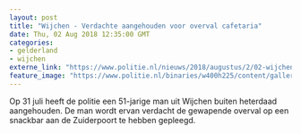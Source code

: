```yaml
---
layout: post
title: "Wijchen - Verdachte aangehouden voor overval cafetaria"
date: Thu, 02 Aug 2018 12:35:00 GMT
categories: 
- gelderland 
- wijchen 
externe_link: "https://www.politie.nl/nieuws/2018/augustus/2/02-wijchen-%E2%80%93-verdachte-aangehouden-voor-overval-cafetaria-wijchen.html"
feature_image: "https://www.politie.nl/binaries/w400h225/content/gallery/politie/stock-afbeeldingen/algemeen/ingesloten-op-politiebureau-3.jpg"
---
```


Op 31 juli heeft de politie een 51-jarige man uit Wijchen buiten heterdaad aangehouden. De man wordt ervan verdacht de gewapende overval op een snackbar aan de Zuiderpoort te hebben gepleegd.
